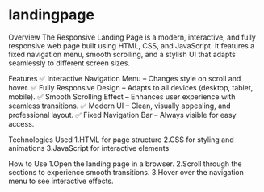 # landingpage

Overview
The Responsive Landing Page is a modern, interactive, and fully responsive web page built using HTML, CSS, and JavaScript. It features a fixed navigation menu, smooth scrolling, and a stylish UI that adapts seamlessly to different screen sizes.

Features
✅ Interactive Navigation Menu – Changes style on scroll and hover.
✅ Fully Responsive Design – Adapts to all devices (desktop, tablet, mobile).
✅ Smooth Scrolling Effect – Enhances user experience with seamless transitions.
✅ Modern UI – Clean, visually appealing, and professional layout.
✅ Fixed Navigation Bar – Always visible for easy access.

Technologies Used
1.HTML for page structure
2.CSS for styling and animations
3.JavaScript for interactive elements

How to Use
1.Open the landing page in a browser.
2.Scroll through the sections to experience smooth transitions.
3.Hover over the navigation menu to see interactive effects.
